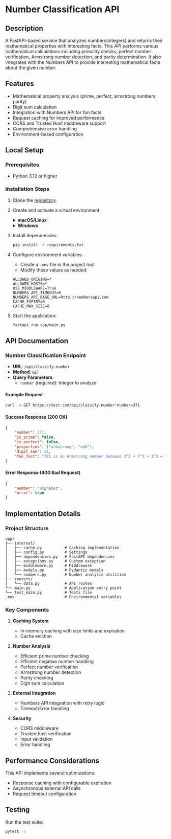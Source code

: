 # Number Classification API

## Description
A FastAPI-based service that analyzes numbers(integers) and returns their mathematical properties with interesting facts. This API performs various mathematical calculations including primality checks, perfect number verification, Armstrong number detection, and parity determination. It also integrates with the Numbers API to provide interesting mathematical facts about the given number.

## Features
- Mathematical property analysis (prime, perfect, armstrong numbers, parity)
- Digit sum calculation
- Integration with Numbers API for fun facts
- Request caching for improved performance
- CORS and Trusted Host middleware support
- Comprehensive error handling
- Environment-based configuration

## Local Setup

### Prerequisites
- Python 3.12 or higher

### Installation Steps
1. Clone the [repository](https://github.com/iamprecieee/HNG-12-task-1.git).

2. Create and activate a virtual environment:
    <details>
    <summary><b>macOS/Linux</b></summary>

    ```bash
    python3 -m venv venv
    source venv/bin/activate
    ```
    </details>

    <details>
    <summary><b>Windows</b></summary>

    ```bash
    python -m venv venv
    .\venv\Scripts\activate
    ```
    </details>

3. Install dependencies:
    ```bash
    pip install -r requirements.txt
    ```

4. Configure environment variables:
    - Create a `.env` file in the project root
    - Modify these values as needed:
    ```env
    ALLOWED_ORIGINS=*
    ALLOWED_HOSTS=*
    USE_MIDDLEWARE=True
    NUMBERS_API_TIMEOUT=0
    NUMBERS_API_BASE_URL=http://numbersapi.com
    CACHE_EXPIRY=0
    CACHE_MAX_SIZE=0
    ```

5. Start the application:
    ```bash
    fastapi run app/main.py
    ```

## API Documentation

### Number Classification Endpoint

- **URL**: `/api/classify-number`
- **Method**: `GET`
- **Query Parameters**: 
  - `number` (required): Integer to analyze

#### Example Request
```bash
curl -X GET https://test.com/api/classify-number?number=371
```

#### Success Response (200 OK)
```json
{
    "number": 371,
    "is_prime": false,
    "is_perfect": false,
    "properties": ["armstrong", "odd"],
    "digit_sum": 11,
    "fun_fact": "371 is an Armstrong number because 3^3 + 7^3 + 1^3 = 371"
}
```

#### Error Response (400 Bad Request)
```json
{
    "number": "alphabet",
    "error": true
}
```

## Implementation Details

### Project Structure
```
app/
├── internal/
│   ├── cache.py          # Caching implementation
│   ├── config.py         # Settings
│   ├── dependencies.py   # FastAPI dependencies
│   ├── exceptions.py     # Custom exception
│   ├── middleware.py     # Middleware
│   ├── models.py         # Pydantic models
│   └── numbers.py        # Number analysis utilities
├── routers/
│   └── data.py           # API routes
└── main.py               # Application entry point
└── test_main.py          # Tests file
.env                      # Environmental variables
```

### Key Components

1. **Caching System**
   - In-memory caching with size limits and expiration
   - Cache eviction

2. **Number Analysis**
   - Efficient prime number checking
   - Efficient negative number handling
   - Perfect number verification
   - Armstrong number detection
   - Parity checking
   - Digit sum calculation

3. **External Integration**
   - Numbers API integration with retry logic
   - Timeout/Error handling

4. **Security**
   - CORS middleware
   - Trusted host verification
   - Input validation
   - Error handling

## Performance Considerations

This API implements several optimizations:
- Response caching with configurable expiration
- Asynchronous external API calls
- Request timeout configuration

## Testing

Run the test suite:
```bash
pytest -s
```
